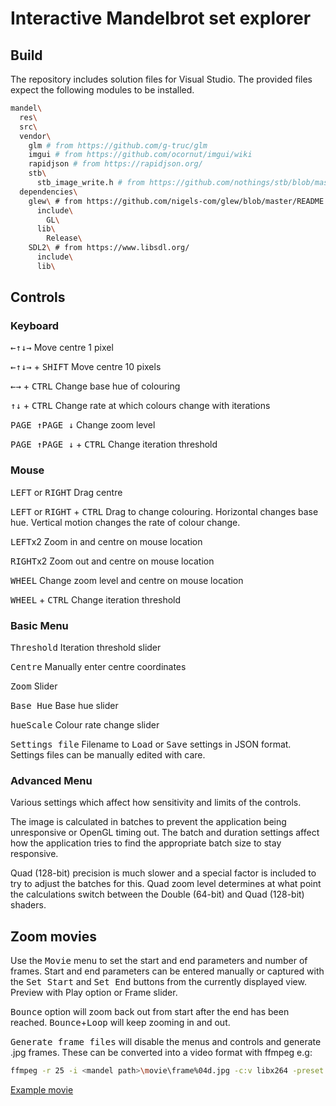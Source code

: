 # Interactive Mandelbrot set explorer

## Build

The repository includes solution files for Visual Studio. The provided files expect the following modules to be installed.

```bash
mandel\
  res\
  src\
  vendor\
    glm # from https://github.com/g-truc/glm
    imgui # from https://github.com/ocornut/imgui/wiki
    rapidjson # from https://rapidjson.org/
    stb\
      stb_image_write.h # from https://github.com/nothings/stb/blob/master/stb_image_write.h
  dependencies\
    glew\ # from https://github.com/nigels-com/glew/blob/master/README.md
      include\
        GL\
      lib\
        Release\
    SDL2\ # from https://www.libsdl.org/
      include\
      lib\
```

## Controls

### Keyboard

<kbd>&larr;</kbd><kbd>&uarr;</kbd><kbd>&darr;</kbd><kbd>&rarr;</kbd> Move centre 1 pixel

<kbd>&larr;</kbd><kbd>&uarr;</kbd><kbd>&darr;</kbd><kbd>&rarr;</kbd> + <kbd>SHIFT</kbd> Move centre 10 pixels

<kbd>&larr;</kbd><kbd>&rarr;</kbd> + <kbd>CTRL</kbd> Change base hue of colouring

<kbd>&uarr;</kbd><kbd>&darr;</kbd> + <kbd>CTRL</kbd> Change rate at which colours change with iterations

<kbd>PAGE &uarr;</kbd><kbd>PAGE &darr;</kbd> Change zoom level

<kbd>PAGE &uarr;</kbd><kbd>PAGE &darr;</kbd> + <kbd>CTRL</kbd> Change iteration threshold

### Mouse

<kbd>LEFT</kbd> or <kbd>RIGHT</kbd> Drag centre

<kbd>LEFT</kbd> or <kbd>RIGHT</kbd> + <kbd>CTRL</kbd> Drag to change colouring. Horizontal changes base hue. Vertical motion changes the rate of colour change.

<kbd>LEFT</kbd>x2 Zoom in and centre on mouse location

<kbd>RIGHT</kbd>x2 Zoom out and centre on mouse location

<kbd>WHEEL</kbd> Change zoom level and centre on mouse location

<kbd>WHEEL</kbd> + <kbd>CTRL</kbd> Change iteration threshold

### Basic Menu
<kbd>Threshold</kbd> Iteration threshold slider

<kbd>Centre</kbd> Manually enter centre coordinates

<kbd>Zoom</kbd> Slider

<kbd>Base Hue</kbd> Base hue slider

<kbd>hueScale</kbd> Colour rate change slider

<kbd>Settings file</kbd> Filename to <kbd>Load</kbd> or <kbd>Save</kbd> settings in JSON format. Settings files can be manually edited with care.

### Advanced Menu

Various settings which affect how sensitivity and limits of the controls.

The image is calculated in batches to prevent the application being unresponsive or OpenGL timing out. The batch and duration settings affect how the application tries to find the appropriate batch size to stay responsive.

Quad (128-bit) precision is much slower and a special factor is included to try to adjust the batches for this. Quad zoom level determines at what point the calculations switch between the Double (64-bit) and Quad (128-bit) shaders.

## Zoom movies

Use the <kbd>Movie</kbd> menu to set the start and end parameters and number of frames. Start and end parameters can be entered manually or captured with the <kbd>Set Start</kbd> and <kbd>Set End</kbd> buttons from the currently displayed view. Preview with Play option or Frame slider.

<kbd>Bounce</kbd> option will zoom back out from start after the end has been reached. <kbd>Bounce</kbd>+<kbd>Loop</kbd> will keep zooming in and out.


<kbd>Generate frame files</kbd> will disable the menus and controls and generate .jpg frames. These can be converted into a video format with ffmpeg e.g:

```bash
ffmpeg -r 25 -i <mandel path>\movie\frame%04d.jpg -c:v libx264 -preset slow -crf 18 <mandel path>\movie\zoom.mp4
```
[Example movie](https://www.youtube.com/watch?v=6VFyIEjJ64w)
